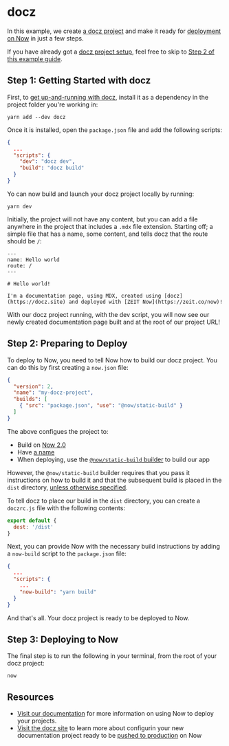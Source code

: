 # docz

In this example, we create [a docz project](https://docz.site) and make it ready for [deployment on Now](https://zeit.co/docs/v2/deployments/basics/) in just a few steps.

If you have already got a [docz project setup](https://www.docz.site/introduction/getting-started), feel free to skip to [Step 2 of this example guide](#step-2-preparing-to-deploy).

## Step 1: Getting Started with docz

First, to [get up-and-running with docz](https://www.docz.site/introduction/getting-started), install it as a dependency in the project folder you're working in:

```shell
yarn add --dev docz
```

Once it is installed, open the `package.json` file and add the following scripts:

```json
{
  ...
  "scripts": {
    "dev": "docz dev",
    "build": "docz build"
  }
}
```

Yo can now build and launch your docz project locally by running:

```shell
yarn dev
```

Initially, the project will not have any content, but you can add a file anywhere in the project that includes a `.mdx` file extension. Starting off; a simple file that has a name, some content, and tells docz that the route should be `/`:

```
---
name: Hello world
route: /
---

# Hello world!

I'm a documentation page, using MDX, created using [docz](https://docz.site) and deployed with [ZEIT Now](https://zeit.co/now)!
```

With our docz project running, with the dev script, you will now see our newly created documentation page built and at the root of our project URL!

## Step 2: Preparing to Deploy
To deploy to Now, you need to tell Now how to build our docz project. You can do this by first creating a `now.json` file:

```json
{
  "version": 2,
  "name": "my-docz-project",
  "builds": [
    { "src": "package.json", "use": "@now/static-build" }
  ]
}
```

The above configues the project to:
- Build on [Now 2.0](https://zeit.co/docs/v2/platform/overview/#versioning)
- Have [a name](https://zeit.co/docs/v2/deployments/configuration/#name)
- When deploying, use the [`@now/static-build` builder](https://zeit.co/docs/v2/deployments/official-builders/static-build-now-static-build/) to build our app

However, the `@now/static-build` builder requires that you pass it instructions on how to build it and that the subsequent build is placed in the `dist` directory, [unless otherwise specified](https://zeit.co/docs/v2/deployments/official-builders/static-build-now-static-build/#configuring-the-dist-directory).

To tell docz to place our build in the `dist` directory, you can create a `doczrc.js` file with the following contents:

```js
export default {
  dest: '/dist'
}
```

Next, you can provide Now with the necessary build instructions by adding a `now-build` script to the `package.json` file:

```json
{
  ...
  "scripts": {
    ...
    "now-build": "yarn build"
  }
}
```

And that's all. Your docz project is ready to be deployed to Now.

## Step 3: Deploying to Now

The final step is to run the following in your terminal, from the root of your docz project:

```shell
now
```

## Resources
- [Visit our documentation](https://zeit.co/docs/v2/getting-started/introduction-to-now/) for more information on using Now to deploy your projects.
- [Visit the docz site](https://docz.site) to learn more about configurin your new documentation project ready to be [pushed to production](https://zeit.co/docs/v2/domains-and-aliases/aliasing-a-deployment/) on Now

